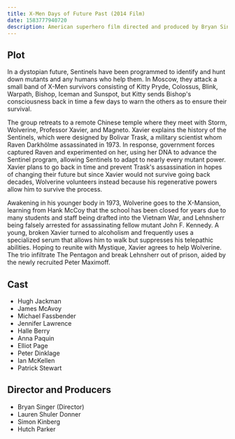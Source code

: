 ```yaml
---
title: X-Men Days of Future Past (2014 Film)
date: 1583777940720
description: American superhero film directed and produced by Bryan Singer and written by Simon Kinberg from a story by Kinberg, Jane Goldman, and Matthew Vaughn. The film is based on the fictional X-Men characters that appear in Marvel Comics, the seventh installment of the X-Men film series and a sequel to X-Men - The Last Stand (2006), X-Men - First Class (2011) and a follow-up to The Wolverine (2013).
---
```


## Plot
In a dystopian future, Sentinels have been programmed to identify and hunt down mutants and any humans who help them. In Moscow, they attack a small band of X-Men survivors consisting of Kitty Pryde, Colossus, Blink, Warpath, Bishop, Iceman and Sunspot, but Kitty sends Bishop's consciousness back in time a few days to warn the others as to ensure their survival.

The group retreats to a remote Chinese temple where they meet with Storm, Wolverine, Professor Xavier, and Magneto. Xavier explains the history of the Sentinels, which were designed by Bolivar Trask, a military scientist whom Raven Darkhölme assassinated in 1973. In response, government forces captured Raven and experimented on her, using her DNA to advance the Sentinel program, allowing Sentinels to adapt to nearly every mutant power. Xavier plans to go back in time and prevent Trask's assassination in hopes of changing their future but since Xavier would not survive going back decades, Wolverine volunteers instead because his regenerative powers allow him to survive the process.

Awakening in his younger body in 1973, Wolverine goes to the X-Mansion, learning from Hank McCoy that the school has been closed for years due to many students and staff being drafted into the Vietnam War, and Lehnsherr being falsely arrested for assassinating fellow mutant John F. Kennedy. A young, broken Xavier turned to alcoholism and frequently uses a specialized serum that allows him to walk but suppresses his telepathic abilities. Hoping to reunite with Mystique, Xavier agrees to help Wolverine. The trio infiltrate The Pentagon and break Lehnsherr out of prison, aided by the newly recruited Peter Maximoff.

## Cast
	
- Hugh Jackman
- James McAvoy
- Michael Fassbender
- Jennifer Lawrence
- Halle Berry
- Anna Paquin
- Elliot Page
- Peter Dinklage
- Ian McKellen
- Patrick Stewart

## Director and Producers
- Bryan Singer (Director)
- Lauren Shuler Donner
- Simon Kinberg
- Hutch Parker